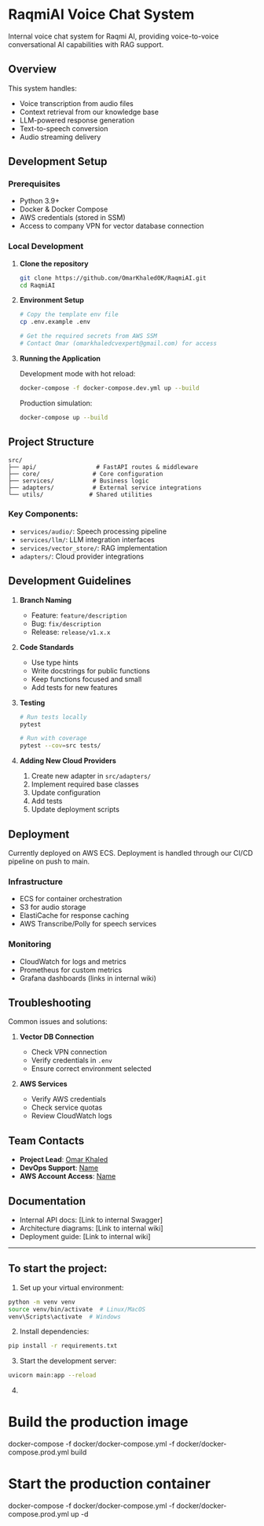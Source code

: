 # RaqmiAI Voice Chat System

Internal voice chat system for Raqmi AI, providing voice-to-voice conversational AI capabilities with RAG support.

## Overview

This system handles:
- Voice transcription from audio files
- Context retrieval from our knowledge base
- LLM-powered response generation
- Text-to-speech conversion
- Audio streaming delivery

## Development Setup

### Prerequisites

- Python 3.9+
- Docker & Docker Compose
- AWS credentials (stored in SSM)
- Access to company VPN for vector database connection

### Local Development

1. **Clone the repository**
   ```bash
   git clone https://github.com/OmarKhaled0K/RaqmiAI.git
   cd RaqmiAI
   ```

2. **Environment Setup**
   ```bash
   # Copy the template env file
   cp .env.example .env
   
   # Get the required secrets from AWS SSM
   # Contact Omar (omarkhaledcvexpert@gmail.com) for access
   ```

3. **Running the Application**

   Development mode with hot reload:
   ```bash
   docker-compose -f docker-compose.dev.yml up --build
   ```

   Production simulation:
   ```bash
   docker-compose up --build
   ```

## Project Structure

```
src/
├── api/                 # FastAPI routes & middleware
├── core/               # Core configuration
├── services/           # Business logic
├── adapters/           # External service integrations
└── utils/             # Shared utilities
```

### Key Components:

- `services/audio/`: Speech processing pipeline
- `services/llm/`: LLM integration interfaces
- `services/vector_store/`: RAG implementation
- `adapters/`: Cloud provider integrations

## Development Guidelines

1. **Branch Naming**
   - Feature: `feature/description`
   - Bug: `fix/description`
   - Release: `release/v1.x.x`

2. **Code Standards**
   - Use type hints
   - Write docstrings for public functions
   - Keep functions focused and small
   - Add tests for new features

3. **Testing**
   ```bash
   # Run tests locally
   pytest

   # Run with coverage
   pytest --cov=src tests/
   ```

4. **Adding New Cloud Providers**
   1. Create new adapter in `src/adapters/`
   2. Implement required base classes
   3. Update configuration
   4. Add tests
   5. Update deployment scripts

## Deployment

Currently deployed on AWS ECS. Deployment is handled through our CI/CD pipeline on push to main.

### Infrastructure
- ECS for container orchestration
- S3 for audio storage
- ElastiCache for response caching
- AWS Transcribe/Polly for speech services

### Monitoring
- CloudWatch for logs and metrics
- Prometheus for custom metrics
- Grafana dashboards (links in internal wiki)

## Troubleshooting

Common issues and solutions:

1. **Vector DB Connection**
   - Check VPN connection
   - Verify credentials in `.env`
   - Ensure correct environment selected

2. **AWS Services**
   - Verify AWS credentials
   - Check service quotas
   - Review CloudWatch logs

## Team Contacts

- **Project Lead**: [Omar Khaled](omarkhaledcvexpert@gmail.com)
- **DevOps Support**: [Name](email)
- **AWS Account Access**: [Name](email)

## Documentation

- Internal API docs: [Link to internal Swagger]
- Architecture diagrams: [Link to internal wiki]
- Deployment guide: [Link to internal wiki]

---

## To start the project:

1. Set up your virtual environment:
```bash
python -m venv venv
source venv/bin/activate  # Linux/MacOS
venv\Scripts\activate  # Windows
```
2. Install dependencies:
```bash
pip install -r requirements.txt
```
3. Start the development server:
```bash
uvicorn main:app --reload
```
4. 
# Build the production image
docker-compose -f docker/docker-compose.yml -f docker/docker-compose.prod.yml build

# Start the production container
docker-compose -f docker/docker-compose.yml -f docker/docker-compose.prod.yml up -d
